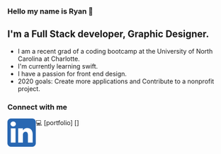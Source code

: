 ### Hello my name is Ryan :milky_way:

## I'm a Full Stack developer, Graphic Designer.
- I am a recent grad of a coding bootcamp at the University of North Carolina at Charlotte.
- I'm currently learning swift. 
- I have a passion for front end design. 
- 2020 goals: Create more applications and Contribute to a nonprofit project.

### Connect with me

:computer: [portfolio] 
[<img align="left" alt="linkedin" src="images/iconfinder_1_Linkedin_unofficial_colored_svg_5296501.png"
/>]







<br/>

[porfolio]: https://5f5ad51099477066ee704929--ryan-c-taylor-portfolio.netlify.app/
[linkedin]: https://www.linkedin.com/in/ryan-c-taylor211/
